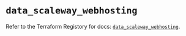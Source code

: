 # `data_scaleway_webhosting`

Refer to the Terraform Registory for docs: [`data_scaleway_webhosting`](https://registry.terraform.io/providers/scaleway/scaleway/2.28.0/docs/data-sources/webhosting).
